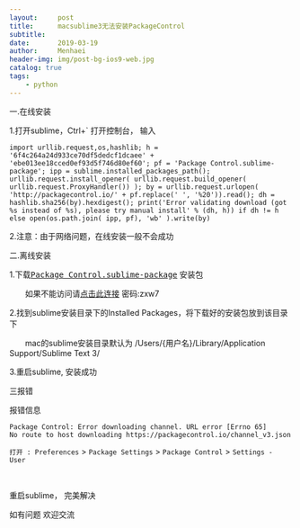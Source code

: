 ```yaml
---
layout:     post
title:      macsublime3无法安装PackageControl
subtitle:   
date:       2019-03-19
author:     Menhaei
header-img: img/post-bg-ios9-web.jpg
catalog: true
tags:
    - python
---
```

一.在线安装

1.打开sublime，Ctrl+` 打开控制台， 输入

```
import urllib.request,os,hashlib; h = '6f4c264a24d933ce70df5dedcf1dcaee' + 'ebe013ee18cced0ef93d5f746d80ef60'; pf = 'Package Control.sublime-package'; ipp = sublime.installed_packages_path(); urllib.request.install_opener( urllib.request.build_opener( urllib.request.ProxyHandler()) ); by = urllib.request.urlopen( 'http://packagecontrol.io/' + pf.replace(' ', '%20')).read(); dh = hashlib.sha256(by).hexdigest(); print('Error validating download (got %s instead of %s), please try manual install' % (dh, h)) if dh != h else open(os.path.join( ipp, pf), 'wb' ).write(by)

```

2.注意：由于网络问题，在线安装一般不会成功

二.离线安装

1.下载<tt>[Package Control.sublime-package](https://packagecontrol.io/Package%20Control.sublime-package)</tt> 安装包

　　如果不能访问请[点击此连接](https://pan.baidu.com/s/1-gQsNPbIq_euQEaCSQ2Lnw%20) 密码:zxw7

2.找到sublime安装目录下的Installed Packages，将下载好的安装包放到该目录下

　　mac的sublime安装目录默认为 /Users/{用户名}/Library/Application Support/Sublime Text 3/

3.重启sublime, 安装成功

三报错

报错信息

```
Package Control: Error downloading channel. URL error [Errno 65] 
No route to host downloading https://packagecontrol.io/channel_v3.json
```

`打开 : Preferences` > `Package Settings` > `Package Control` > `Settings - User`

<img src="https://img2018.cnblogs.com/blog/1432315/201903/1432315-20190321150518967-1007580360.png" alt="" />

<img src="https://img2018.cnblogs.com/blog/1432315/201903/1432315-20190321150646096-1225359392.png" alt="" />

重启sublime， 完美解决 

如有问题 欢迎交流
